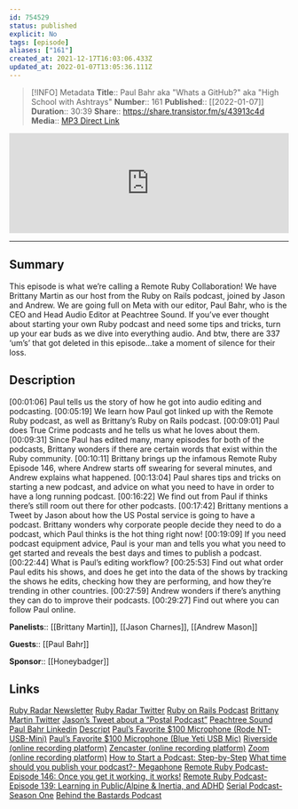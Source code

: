 ```yaml
---
id: 754529
status: published
explicit: No
tags: [episode]
aliases: ["161"]
created_at: 2021-12-17T16:03:06.433Z
updated_at: 2022-01-07T13:05:36.111Z
---
```


> [!INFO] Metadata
> **Title**:: Paul Bahr aka "Whats a GitHub?" aka "High School with Ashtrays"
> **Number**:: 161
> **Published**:: [[2022-01-07]]
> **Duration**:: 30:39
> **Share**::  <https://share.transistor.fm/s/43913c4d>
> **Media**:: [MP3 Direct Link](https://dts.podtrac.com/redirect.mp3/media.transistor.fm/43913c4d/5737cdc8.mp3)

<iframe width="100%" height="180" frameborder="no" scrolling="no" seamless src="https://share.transistor.fm/e/43913c4d/dark"></iframe>

---

## Summary

This episode is what we’re calling a Remote Ruby Collaboration!  We have Brittany Martin as our host from the Ruby on Rails podcast, joined by Jason and Andrew. We are going full on Meta with our editor, Paul Bahr, who is the CEO and Head Audio Editor at Peachtree Sound. If you’ve ever thought about starting your own Ruby podcast and need some tips and tricks, turn up your ear buds as we dive into everything audio.  And btw, there are 337 ‘um’s’ that got deleted in this episode…take a moment of silence for their loss.

## Description

[00:01:06] Paul tells us the story of how he got into audio editing and podcasting.
[00:05:19] We learn how Paul got linked up with the Remote Ruby podcast, as well as Brittany’s Ruby on Rails podcast.
[00:09:01] Paul does True Crime podcasts and he tells us what he loves about them.
[00:09:31] Since Paul has edited many, many episodes for both of the podcasts, Brittany wonders if there are certain words that exist within the Ruby community.
[00:10:11] Brittany brings up the infamous Remote Ruby Episode 146, where Andrew starts off swearing for several minutes, and Andrew explains what happened.
[00:13:04] Paul shares tips and tricks on starting a new podcast, and advice on what you need to have in order to have a long running podcast.
[00:16:22] We find out from Paul if thinks there’s still room out there for other podcasts.
[00:17:42] Brittany mentions a Tweet by Jason about how the US Postal service is going to have a podcast. Brittany wonders why corporate people decide they need to do a podcast, which Paul thinks is the hot thing right now!
[00:19:09] If you need podcast equipment advice, Paul is your man and tells you what you need to get started and reveals the best days and times to publish a podcast.
[00:22:44] What is Paul’s editing workflow?
[00:25:53] Find out what order Paul edits his shows, and does he get into the data of the shows by tracking the shows he edits, checking how they are performing, and how they’re trending in other countries.
[00:27:59] Andrew wonders if there’s anything they can do to improve their podcasts.
[00:29:27] Find out where you can follow Paul online.

**Panelists**:: [[Brittany Martin]], [[Jason Charnes]], [[Andrew Mason]]

**Guests**:: [[Paul Bahr]]

**Sponsor**:: [[Honeybadger]]

## Links

[Ruby Radar Newsletter](https://rubyradar.dev/)
[Ruby Radar Twitter](https://twitter.com/therubyradar)
[Ruby on Rails Podcast](https://www.therubyonrailspodcast.com/)
[Brittany Martin Twitter](https://twitter.com/BrittJMartin?ref_src=twsrc%255Egoogle%257Ctwcamp%255Eserp%257Ctwgr%255Eauthor)
[Jason’s Tweet about a “Postal Podcast”](https://twitter.com/jmcharnes/status/1469674971685343232?s=20)
[Peachtree Sound](https://www.peachtreesound.com/)
[Paul Bahr Linkedin](https://www.linkedin.com/in/paulbahr)
[Descript](https://www.descript.com/)
[Paul’s Favorite $100 Microphone (Rode NT-USB-Mini)](https://www.amazon.com/Rode-NT-USB-Mini-Microphone-Detachable-Headphone/dp/B084P1CXFD/ref=sxin_14_ac_d_bv?ac_md=0-0-QmVzdCBWYWx1ZQ==-ac_d_bv_bv_bv&cv_ct_cx=rode+nt+usb+mic&keywords=rode+nt+usb+mic&pd_rd_i=B084P1CXFD&pd_rd_r=05767698-3673-4cdb-a720-e11aa7c865c1&pd_rd_w=TkBCM&pd_rd_wg=8cTBM&pf_rd_p=148e9898-1bed-4a70-9840-46f32e4185bd&pf_rd_r=SESWYERNH7GKHBKV7TE7&psc=1&qid=1639497572&sr=1-1-f4ff053e-b1e8-4d31-8f95-56d755c862ba)
[Paul’s Favorite $100 Microphone (Blue Yeti USB Mic)](https://www.amazon.com/Blue-Yeti-USB-Microphone-Blackout/dp/B00N1YPXW2/ref=sr_1_1_sspa?crid=XB5Y9JX4CS4I&keywords=blue+yeti+usb+mic&qid=1639497630&s=musical-instruments&sprefix=blue+yeti,mi,177&sr=1-1-spons&spLa=ZW5jcnlwdGVkUXVhbGlmaWVyPUFaTUxaODNITERLVzUmZW5jcnlwdGVkSWQ9QTAxMjU0NTUyMTM1U05DTVRLN1BTJmVuY3J5cHRlZEFkSWQ9QTAyNDkxMzlNWVhNRDVLSUk4Nlomd2lkZ2V0TmFtZT1zcF9hdGYmYWN0aW9uPWNsaWNrUmVkaXJlY3QmZG9Ob3RMb2dDbGljaz10cnVl&th=1)
[Riverside (online recording platform)](https://riverside.fm/homepage)
[Zencaster (online recording platform)](https://zencastr.com/)
[Zoom (online recording platform)](https://zoom.us/)
[How to Start a Podcast: Step-by-Step](https://www.buzzsprout.com/how-to-make-a-podcast?gclid=Cj0KCQiAnuGNBhCPARIsACbnLzqK-q3veNwWoyEC5ah5QXmMsp2hmKNIrDKL8ZVhQEVepDe2gUaBjaAaAqxqEALw_wcB)
[What time should you publish your podcast?- Megaphone](https://www.megaphone.fm/resources/what-time-should-you-publish-your-podcast)
[Remote Ruby Podcast- Episode 146: Once you get it working, it works!](https://remoteruby.transistor.fm/146)
[Remote Ruby Podcast-Episode 139: Learning in Public/Alpine & Inertia, and ADHD](https://remoteruby.transistor.fm/139)
[Serial Podcast-Season One](https://serialpodcast.org/season-one)
[Behind the Bastards Podcast](https://www.iheart.com/podcast/105-behind-the-bastards-29236323/)
